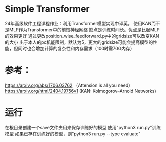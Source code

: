 # Simple Transformer
24年高级软件工程课程作业：利用Transformer模型实现中译英。
使用KAN而不是MLP作为Transformer中的前馈神经网络
缺点是训练时间长。优点是比起MLP的效果更好
通过更改position_wise_feedforward.py中的gridsize可以改变KAN的大小
出于本人的pc机能限制，默认为5，更大的gridsize可能会提高模型的性能，但同时也会增加计算的复杂性和内存需求（100时需70G内存）
# 参考：
https://arxiv.org/abs/1706.03762   （Attension is all you need）
https://arxiv.org/html/2404.19756v1   (KAN: Kolmogorov–Arnold Networks)
# 运行
在根目录创建一个save文件夹用来保存训练好的模型
使用"python3 run.py"训练模型
如果已存在训练好的模型，则"python3 run.py --type evaluate"
